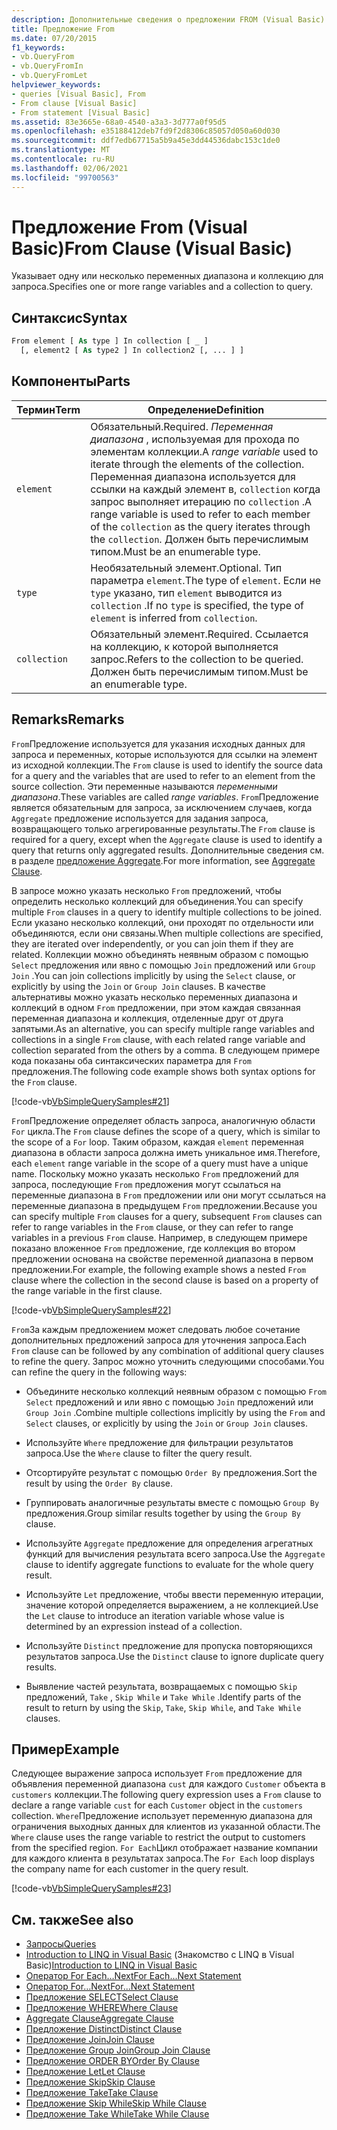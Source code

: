```yaml
---
description: Дополнительные сведения о предложении FROM (Visual Basic)
title: Предложение From
ms.date: 07/20/2015
f1_keywords:
- vb.QueryFrom
- vb.QueryFromIn
- vb.QueryFromLet
helpviewer_keywords:
- queries [Visual Basic], From
- From clause [Visual Basic]
- From statement [Visual Basic]
ms.assetid: 83e3665e-68a0-4540-a3a3-3d777a0f95d5
ms.openlocfilehash: e35188412deb7fd9f2d8306c85057d050a60d030
ms.sourcegitcommit: ddf7edb67715a5b9a45e3dd44536dabc153c1de0
ms.translationtype: MT
ms.contentlocale: ru-RU
ms.lasthandoff: 02/06/2021
ms.locfileid: "99700563"
---
```

# <a name="from-clause-visual-basic"></a><span data-ttu-id="419f1-103">Предложение From (Visual Basic)</span><span class="sxs-lookup"><span data-stu-id="419f1-103">From Clause (Visual Basic)</span></span>

<span data-ttu-id="419f1-104">Указывает одну или несколько переменных диапазона и коллекцию для запроса.</span><span class="sxs-lookup"><span data-stu-id="419f1-104">Specifies one or more range variables and a collection to query.</span></span>  
  
## <a name="syntax"></a><span data-ttu-id="419f1-105">Синтаксис</span><span class="sxs-lookup"><span data-stu-id="419f1-105">Syntax</span></span>  
  
```vb  
From element [ As type ] In collection [ _ ]  
  [, element2 [ As type2 ] In collection2 [, ... ] ]  
```  
  
## <a name="parts"></a><span data-ttu-id="419f1-106">Компоненты</span><span class="sxs-lookup"><span data-stu-id="419f1-106">Parts</span></span>  
  
|<span data-ttu-id="419f1-107">Термин</span><span class="sxs-lookup"><span data-stu-id="419f1-107">Term</span></span>|<span data-ttu-id="419f1-108">Определение</span><span class="sxs-lookup"><span data-stu-id="419f1-108">Definition</span></span>|  
|---|---|  
|`element`|<span data-ttu-id="419f1-109">Обязательный.</span><span class="sxs-lookup"><span data-stu-id="419f1-109">Required.</span></span> <span data-ttu-id="419f1-110">*Переменная диапазона* , используемая для прохода по элементам коллекции.</span><span class="sxs-lookup"><span data-stu-id="419f1-110">A *range variable* used to iterate through the elements of the collection.</span></span> <span data-ttu-id="419f1-111">Переменная диапазона используется для ссылки на каждый элемент в, `collection` когда запрос выполняет итерацию по `collection` .</span><span class="sxs-lookup"><span data-stu-id="419f1-111">A range variable is used to refer to each member of the `collection` as the query iterates through the `collection`.</span></span> <span data-ttu-id="419f1-112">Должен быть перечислимым типом.</span><span class="sxs-lookup"><span data-stu-id="419f1-112">Must be an enumerable type.</span></span>|  
|`type`|<span data-ttu-id="419f1-113">Необязательный элемент.</span><span class="sxs-lookup"><span data-stu-id="419f1-113">Optional.</span></span> <span data-ttu-id="419f1-114">Тип параметра `element`.</span><span class="sxs-lookup"><span data-stu-id="419f1-114">The type of `element`.</span></span> <span data-ttu-id="419f1-115">Если не `type` указано, тип `element` выводится из `collection` .</span><span class="sxs-lookup"><span data-stu-id="419f1-115">If no `type` is specified, the type of `element` is inferred from `collection`.</span></span>|  
|`collection`|<span data-ttu-id="419f1-116">Обязательный элемент.</span><span class="sxs-lookup"><span data-stu-id="419f1-116">Required.</span></span> <span data-ttu-id="419f1-117">Ссылается на коллекцию, к которой выполняется запрос.</span><span class="sxs-lookup"><span data-stu-id="419f1-117">Refers to the collection to be queried.</span></span> <span data-ttu-id="419f1-118">Должен быть перечислимым типом.</span><span class="sxs-lookup"><span data-stu-id="419f1-118">Must be an enumerable type.</span></span>|  
  
## <a name="remarks"></a><span data-ttu-id="419f1-119">Remarks</span><span class="sxs-lookup"><span data-stu-id="419f1-119">Remarks</span></span>  

 <span data-ttu-id="419f1-120">`From`Предложение используется для указания исходных данных для запроса и переменных, которые используются для ссылки на элемент из исходной коллекции.</span><span class="sxs-lookup"><span data-stu-id="419f1-120">The `From` clause is used to identify the source data for a query and the variables that are used to refer to an element from the source collection.</span></span> <span data-ttu-id="419f1-121">Эти переменные называются *переменными диапазона*.</span><span class="sxs-lookup"><span data-stu-id="419f1-121">These variables are called *range variables*.</span></span> <span data-ttu-id="419f1-122">`From`Предложение является обязательным для запроса, за исключением случаев, когда `Aggregate` предложение используется для задания запроса, возвращающего только агрегированные результаты.</span><span class="sxs-lookup"><span data-stu-id="419f1-122">The `From` clause is required for a query, except when the `Aggregate` clause is used to identify a query that returns only aggregated results.</span></span> <span data-ttu-id="419f1-123">Дополнительные сведения см. в разделе [предложение Aggregate](aggregate-clause.md).</span><span class="sxs-lookup"><span data-stu-id="419f1-123">For more information, see [Aggregate Clause](aggregate-clause.md).</span></span>  
  
 <span data-ttu-id="419f1-124">В запросе можно указать несколько `From` предложений, чтобы определить несколько коллекций для объединения.</span><span class="sxs-lookup"><span data-stu-id="419f1-124">You can specify multiple `From` clauses in a query to identify multiple collections to be joined.</span></span> <span data-ttu-id="419f1-125">Если указано несколько коллекций, они проходят по отдельности или объединяются, если они связаны.</span><span class="sxs-lookup"><span data-stu-id="419f1-125">When multiple collections are specified, they are iterated over independently, or you can join them if they are related.</span></span> <span data-ttu-id="419f1-126">Коллекции можно объединять неявным образом с помощью `Select` предложения или явно с помощью `Join` предложений или `Group Join` .</span><span class="sxs-lookup"><span data-stu-id="419f1-126">You can join collections implicitly by using the `Select` clause, or explicitly by using the `Join` or `Group Join` clauses.</span></span> <span data-ttu-id="419f1-127">В качестве альтернативы можно указать несколько переменных диапазона и коллекций в одном `From` предложении, при этом каждая связанная переменная диапазона и коллекция, отделенные друг от друга запятыми.</span><span class="sxs-lookup"><span data-stu-id="419f1-127">As an alternative, you can specify multiple range variables and collections in a single `From` clause, with each related range variable and collection separated from the others by a comma.</span></span> <span data-ttu-id="419f1-128">В следующем примере кода показаны оба синтаксических параметра для `From` предложения.</span><span class="sxs-lookup"><span data-stu-id="419f1-128">The following code example shows both syntax options for the `From` clause.</span></span>  
  
 [!code-vb[VbSimpleQuerySamples#21](~/samples/snippets/visualbasic/VS_Snippets_VBCSharp/VbSimpleQuerySamples/VB/QuerySamples1.vb#21)]  
  
 <span data-ttu-id="419f1-129">`From`Предложение определяет область запроса, аналогичную области `For` цикла.</span><span class="sxs-lookup"><span data-stu-id="419f1-129">The `From` clause defines the scope of a query, which is similar to the scope of a `For` loop.</span></span> <span data-ttu-id="419f1-130">Таким образом, каждая `element` переменная диапазона в области запроса должна иметь уникальное имя.</span><span class="sxs-lookup"><span data-stu-id="419f1-130">Therefore, each `element` range variable in the scope of a query must have a unique name.</span></span> <span data-ttu-id="419f1-131">Поскольку можно указать несколько `From` предложений для запроса, последующие `From` предложения могут ссылаться на переменные диапазона в `From` предложении или они могут ссылаться на переменные диапазона в предыдущем `From` предложении.</span><span class="sxs-lookup"><span data-stu-id="419f1-131">Because you can specify multiple `From` clauses for a query, subsequent `From` clauses can refer to range variables in the `From` clause, or they can refer to range variables in a previous `From` clause.</span></span> <span data-ttu-id="419f1-132">Например, в следующем примере показано вложенное `From` предложение, где коллекция во втором предложении основана на свойстве переменной диапазона в первом предложении.</span><span class="sxs-lookup"><span data-stu-id="419f1-132">For example, the following example shows a nested `From` clause where the collection in the second clause is based on a property of the range variable in the first clause.</span></span>  
  
 [!code-vb[VbSimpleQuerySamples#22](~/samples/snippets/visualbasic/VS_Snippets_VBCSharp/VbSimpleQuerySamples/VB/QuerySamples1.vb#22)]  
  
 <span data-ttu-id="419f1-133">`From`За каждым предложением может следовать любое сочетание дополнительных предложений запроса для уточнения запроса.</span><span class="sxs-lookup"><span data-stu-id="419f1-133">Each `From` clause can be followed by any combination of additional query clauses to refine the query.</span></span> <span data-ttu-id="419f1-134">Запрос можно уточнить следующими способами.</span><span class="sxs-lookup"><span data-stu-id="419f1-134">You can refine the query in the following ways:</span></span>  
  
- <span data-ttu-id="419f1-135">Объедините несколько коллекций неявным образом с помощью `From` `Select` предложений и или явно с помощью `Join` предложений или `Group Join` .</span><span class="sxs-lookup"><span data-stu-id="419f1-135">Combine multiple collections implicitly by using the `From` and `Select` clauses, or explicitly by using the `Join` or `Group Join` clauses.</span></span>  
  
- <span data-ttu-id="419f1-136">Используйте `Where` предложение для фильтрации результатов запроса.</span><span class="sxs-lookup"><span data-stu-id="419f1-136">Use the `Where` clause to filter the query result.</span></span>  
  
- <span data-ttu-id="419f1-137">Отсортируйте результат с помощью `Order By` предложения.</span><span class="sxs-lookup"><span data-stu-id="419f1-137">Sort the result by using the `Order By` clause.</span></span>  
  
- <span data-ttu-id="419f1-138">Группировать аналогичные результаты вместе с помощью `Group By` предложения.</span><span class="sxs-lookup"><span data-stu-id="419f1-138">Group similar results together by using the `Group By` clause.</span></span>  
  
- <span data-ttu-id="419f1-139">Используйте `Aggregate` предложение для определения агрегатных функций для вычисления результата всего запроса.</span><span class="sxs-lookup"><span data-stu-id="419f1-139">Use the `Aggregate` clause to identify aggregate functions to evaluate for the whole query result.</span></span>  
  
- <span data-ttu-id="419f1-140">Используйте `Let` предложение, чтобы ввести переменную итерации, значение которой определяется выражением, а не коллекцией.</span><span class="sxs-lookup"><span data-stu-id="419f1-140">Use the `Let` clause to introduce an iteration variable whose value is determined by an expression instead of a collection.</span></span>  
  
- <span data-ttu-id="419f1-141">Используйте `Distinct` предложение для пропуска повторяющихся результатов запроса.</span><span class="sxs-lookup"><span data-stu-id="419f1-141">Use the `Distinct` clause to ignore duplicate query results.</span></span>  
  
- <span data-ttu-id="419f1-142">Выявление частей результата, возвращаемых с помощью `Skip` предложений, `Take` , `Skip While` и `Take While` .</span><span class="sxs-lookup"><span data-stu-id="419f1-142">Identify parts of the result to return by using the `Skip`, `Take`, `Skip While`, and `Take While` clauses.</span></span>  
  
## <a name="example"></a><span data-ttu-id="419f1-143">Пример</span><span class="sxs-lookup"><span data-stu-id="419f1-143">Example</span></span>  

 <span data-ttu-id="419f1-144">Следующее выражение запроса использует `From` предложение для объявления переменной диапазона `cust` для каждого `Customer` объекта в `customers` коллекции.</span><span class="sxs-lookup"><span data-stu-id="419f1-144">The following query expression uses a `From` clause to declare a range variable `cust` for each `Customer` object in the `customers` collection.</span></span> <span data-ttu-id="419f1-145">`Where`Предложение использует переменную диапазона для ограничения выходных данных для клиентов из указанной области.</span><span class="sxs-lookup"><span data-stu-id="419f1-145">The `Where` clause uses the range variable to restrict the output to customers from the specified region.</span></span> <span data-ttu-id="419f1-146">`For Each`Цикл отображает название компании для каждого клиента в результатах запроса.</span><span class="sxs-lookup"><span data-stu-id="419f1-146">The `For Each` loop displays the company name for each customer in the query result.</span></span>  
  
 [!code-vb[VbSimpleQuerySamples#23](~/samples/snippets/visualbasic/VS_Snippets_VBCSharp/VbSimpleQuerySamples/VB/QuerySamples1.vb#23)]  
  
## <a name="see-also"></a><span data-ttu-id="419f1-147">См. также</span><span class="sxs-lookup"><span data-stu-id="419f1-147">See also</span></span>

- [<span data-ttu-id="419f1-148">Запросы</span><span class="sxs-lookup"><span data-stu-id="419f1-148">Queries</span></span>](index.md)
- <span data-ttu-id="419f1-149">[Introduction to LINQ in Visual Basic](../../programming-guide/language-features/linq/introduction-to-linq.md) (Знакомство с LINQ в Visual Basic)</span><span class="sxs-lookup"><span data-stu-id="419f1-149">[Introduction to LINQ in Visual Basic](../../programming-guide/language-features/linq/introduction-to-linq.md)</span></span>
- [<span data-ttu-id="419f1-150">Оператор For Each…Next</span><span class="sxs-lookup"><span data-stu-id="419f1-150">For Each...Next Statement</span></span>](../statements/for-each-next-statement.md)
- [<span data-ttu-id="419f1-151">Оператор For…Next</span><span class="sxs-lookup"><span data-stu-id="419f1-151">For...Next Statement</span></span>](../statements/for-next-statement.md)
- [<span data-ttu-id="419f1-152">Предложение SELECT</span><span class="sxs-lookup"><span data-stu-id="419f1-152">Select Clause</span></span>](select-clause.md)
- [<span data-ttu-id="419f1-153">Предложение WHERE</span><span class="sxs-lookup"><span data-stu-id="419f1-153">Where Clause</span></span>](where-clause.md)
- [<span data-ttu-id="419f1-154">Aggregate Clause</span><span class="sxs-lookup"><span data-stu-id="419f1-154">Aggregate Clause</span></span>](aggregate-clause.md)
- [<span data-ttu-id="419f1-155">Предложение Distinct</span><span class="sxs-lookup"><span data-stu-id="419f1-155">Distinct Clause</span></span>](distinct-clause.md)
- [<span data-ttu-id="419f1-156">Предложение Join</span><span class="sxs-lookup"><span data-stu-id="419f1-156">Join Clause</span></span>](join-clause.md)
- [<span data-ttu-id="419f1-157">Предложение Group Join</span><span class="sxs-lookup"><span data-stu-id="419f1-157">Group Join Clause</span></span>](group-join-clause.md)
- [<span data-ttu-id="419f1-158">Предложение ORDER BY</span><span class="sxs-lookup"><span data-stu-id="419f1-158">Order By Clause</span></span>](order-by-clause.md)
- [<span data-ttu-id="419f1-159">Предложение Let</span><span class="sxs-lookup"><span data-stu-id="419f1-159">Let Clause</span></span>](let-clause.md)
- [<span data-ttu-id="419f1-160">Предложение Skip</span><span class="sxs-lookup"><span data-stu-id="419f1-160">Skip Clause</span></span>](skip-clause.md)
- [<span data-ttu-id="419f1-161">Предложение Take</span><span class="sxs-lookup"><span data-stu-id="419f1-161">Take Clause</span></span>](take-clause.md)
- [<span data-ttu-id="419f1-162">Предложение Skip While</span><span class="sxs-lookup"><span data-stu-id="419f1-162">Skip While Clause</span></span>](skip-while-clause.md)
- [<span data-ttu-id="419f1-163">Предложение Take While</span><span class="sxs-lookup"><span data-stu-id="419f1-163">Take While Clause</span></span>](take-while-clause.md)

